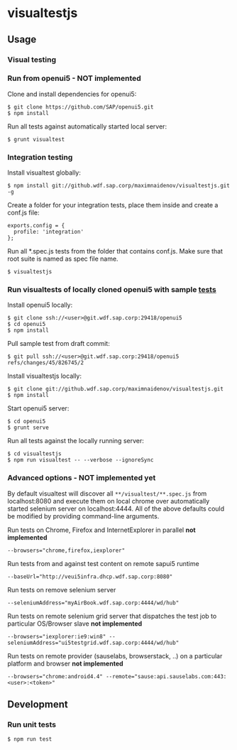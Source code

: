 # visualtestjs

## Usage

### Visual testing

### Run from openui5 - NOT implemented
Clone and install dependencies for openui5:
```
$ git clone https://github.com/SAP/openui5.git
$ npm install
```
Run all tests against automatically started local server:
```
$ grunt visualtest
```

### Integration testing
Install visualtest globally:
```
$ npm install git://github.wdf.sap.corp/maximnaidenov/visualtestjs.git -g
```
Create a folder for your integration tests, place them inside and create a conf.js file:
```
exports.config = {
  profile: 'integration'
};
```
Run all *.spec.js tests from the folder that contains conf.js. Make sure that root suite is named as spec file name.
```
$ visualtestjs
```

### Run visualtests of locally cloned openui5 with sample [tests](https://git.wdf.sap.corp/#/c/826745/)
Install openui5 locally:
```
$ git clone ssh://<user>@git.wdf.sap.corp:29418/openui5
$ cd openui5
$ npm install
```
Pull sample test from draft commit:
```
$ git pull ssh://<user>@git.wdf.sap.corp:29418/openui5 refs/changes/45/826745/2
```
Install visualtestjs locally:
```
$ git clone git://github.wdf.sap.corp/maximnaidenov/visualtestjs.git
$ npm install
```
Start openui5 server:
```
$ cd openui5
$ grunt serve
```
Run all tests against the locally running server:
```
$ cd visualtestjs
$ npm run visualtest -- --verbose --ignoreSync
```

### Advanced options - NOT implemented yet

By default visualtest will discover all `**/visualtest/**.spec.js` from localhost:8080 and execute them on local chrome over automatically started selenium server on localhost:4444.
All of the above defaults could be modified by providing command-line arguments.

Run tests on Chrome, Firefox and InternetExplorer in parallel
__not implemented__
```
--browsers="chrome,firefox,iexplorer"
```
Run tests from and against test content on remote sapui5 runtime
```
--baseUrl="http://veui5infra.dhcp.wdf.sap.corp:8080"
```
Run tests on remove selenium server
```
--seleniumAddress="myAirBook.wdf.sap.corp:4444/wd/hub"
```
Run tests on remote selenium grid server that dispatches the test job to particular OS/Browser slave
__not implemented__
```
--browsers="iexplorer:ie9:win8" --seleniumAddress="ui5testgrid.wdf.sap.corp:4444/wd/hub"
```
Run tests on remote provider (sauselabs, browserstack, ..) on a particular platform and browser
__not implemented__
```
--browsers="chrome:android4.4" --remote="sause:api.sauselabs.com:443:<user>:<token>"
```

## Development

### Run unit tests
```
$ npm run test
```
